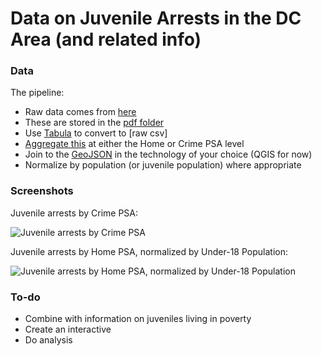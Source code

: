 Data on Juvenile Arrests in the DC Area (and related info)
===

### Data

The pipeline:

- Raw data comes from [here](http://mpdc.dc.gov/node/208852)
- These are stored in the [pdf folder]()
- Use [Tabula](http://tabula.nerdpower.org/) to convert to [raw csv]
- [Aggregate this]() at either the Home or Crime PSA level
- Join to the [GeoJSON]() in the technology of your choice (QGIS for now)
- Normalize by population (or juvenile population) where appropriate

### Screenshots

Juvenile arrests by Crime PSA:

![Juvenile arrests by Crime PSA]()

Juvenile arrests by Home PSA, normalized by Under-18 Population:

![Juvenile arrests by Home PSA, normalized by Under-18 Population]()

### To-do

- Combine with information on juveniles living in poverty
- Create an interactive
- Do analysis
